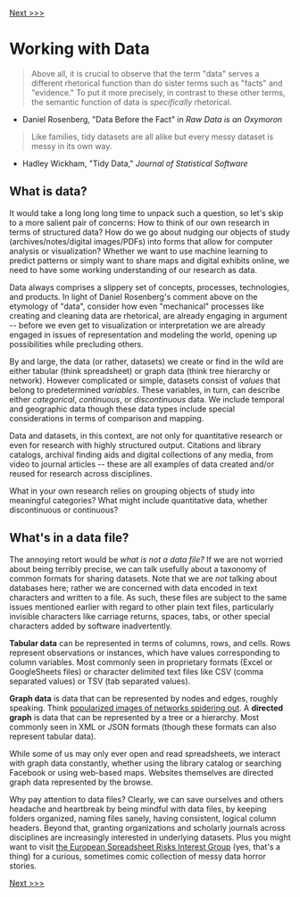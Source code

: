 [Next >>>](introducing-openrefine.md)

# Working with Data

> Above all, it is crucial to observe that the term "data" serves a different rhetorical function than do sister terms such as "facts" and "evidence." To put it more precisely, in contrast to these other terms, the semantic function of data is *specifically* rhetorical.

- Daniel Rosenberg, "Data Before the Fact" in *Raw Data is an Oxymoron*

> Like families, tidy datasets are all alike but every messy dataset is messy in its own way.

- Hadley Wickham, "Tidy Data," *Journal of Statistical Software*

## What is data?

It would take a long long long time to unpack such a question, so let's skip to a more salient pair of concerns: How to think of our own research in terms of structured data? How do we go about nudging our objects of study (archives/notes/digital images/PDFs) into forms that allow for computer analysis or visualization? Whether we want to use machine learning to predict patterns or simply want to share maps and digital exhibits online, we need to have some working understanding of our research as data.

Data always comprises a slippery set of concepts, processes, technologies, and products. In light of Daniel Rosenberg's comment above on the etymology of "data", consider how even "mechanical" processes like creating and cleaning data are rhetorical, are already engaging in argument -- before we even get to visualization or interpretation we are already engaged in issues of representation and modeling the world, opening up possibilities while precluding others.

By and large, the data (or rather, datasets) we create or find in the wild are either tabular (think spreadsheet) or graph data (think tree hierarchy or network). However complicated or simple, datasets consist of *values* that belong to predetermined *variables*. These variables, in turn, can describe either *categorical*, *continuous*, or *discontinuous* data. We include temporal and geographic data though these data types include special considerations in terms of comparison and mapping.

Data and datasets, in this context, are not only for quantitative research or even for research with highly structured output. Citations and library catalogs, archival finding aids and digital collections of any media, from video to journal articles -- these are all examples of data created and/or reused for research across disciplines.

What in your own research relies on grouping objects of study into meaningful categories? What might include quantitative data, whether discontinuous or continuous?

## What's in a data file?

The annoying retort would be *what is not a data file?* If we are not worried about being terribly precise, we can talk usefully about a taxonomy of common formats for sharing datasets. Note that we are *not* talking about databases here; rather we are concerned with data encoded in text characters and written to a file. As such, these files are subject to the same issues mentioned earlier with regard to other plain text files, particularly invisible characters like carriage returns, spaces, tabs, or other special characters added by software inadvertently.

**Tabular data** can be represented in terms of columns, rows, and cells. Rows represent observations or instances, which have values corresponding to column variables. Most commonly seen in proprietary formats (Excel or GoogleSheets files) or character delimited text files like CSV (comma separated values) or TSV (tab separated values).

**Graph data** is data that can be represented by nodes and edges, roughly speaking. Think [popularized images of networks spidering out](https://en.wikipedia.org/wiki/Opte_Project#/media/File:Internet_map_1024.jpg). A **directed graph** is data that can be represented by a tree or a hierarchy. Most commonly seen in XML or JSON formats (though these formats can also represent tabular data).

While some of us may only ever open and read spreadsheets, we interact with graph data constantly, whether using the library catalog or searching Facebook or using web-based maps. Websites themselves are directed graph data represented by the browse.

Why pay attention to data files? Clearly, we can save ourselves and others headache and heartbreak by being mindful with data files, by keeping folders organized, naming files sanely, having consistent, logical column headers. Beyond that, granting organizations and scholarly journals across disciplines are increasingly interested in underlying datasets. Plus you might want to visit [the European Spreadsheet Risks Interest Group](http://www.eusprig.org/) (yes, that's a thing) for a curious, sometimes comic collection of messy data horror stories.

[Next >>>](tidy-vs-messy.md)